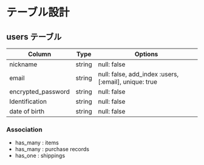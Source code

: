 # テーブル設計

## users テーブル

| Column             | Type   | Options     |
| ------------------ | ------ | ----------- |
| nickname           | string | null: false |
| email              | string | null: false, add_index :users, [:email], unique: true |
| encrypted_password | string | null: false |
| Identification     | string | null: false |
| date of birth      | string | null: false |

### Association

- has_many : items
- has_many : purchase records
- has_one  : shippings